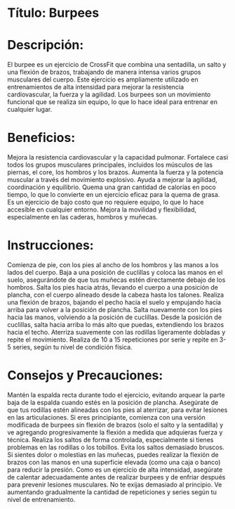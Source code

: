 # Título: Burpees

# Descripción:
El burpee es un ejercicio de CrossFit que combina una sentadilla, un salto y una flexión de brazos, trabajando de manera intensa varios grupos musculares del cuerpo. Este ejercicio es ampliamente utilizado en entrenamientos de alta intensidad para mejorar la resistencia cardiovascular, la fuerza y la agilidad. Los burpees son un movimiento funcional que se realiza sin equipo, lo que lo hace ideal para entrenar en cualquier lugar.


# Beneficios:

Mejora la resistencia cardiovascular y la capacidad pulmonar.
Fortalece casi todos los grupos musculares principales, incluidos los músculos de las piernas, el core, los hombros y los brazos.
Aumenta la fuerza y la potencia muscular a través del movimiento explosivo.
Ayuda a mejorar la agilidad, coordinación y equilibrio.
Quema una gran cantidad de calorías en poco tiempo, lo que lo convierte en un ejercicio eficaz para la quema de grasa.
Es un ejercicio de bajo costo que no requiere equipo, lo que lo hace accesible en cualquier entorno.
Mejora la movilidad y flexibilidad, especialmente en las caderas, hombros y muñecas.

# Instrucciones:

Comienza de pie, con los pies al ancho de los hombros y las manos a los lados del cuerpo.
Baja a una posición de cuclillas y coloca las manos en el suelo, asegurándote de que tus muñecas estén directamente debajo de los hombros.
Salta los pies hacia atrás, llevando el cuerpo a una posición de plancha, con el cuerpo alineado desde la cabeza hasta los talones.
Realiza una flexión de brazos, bajando el pecho hacia el suelo y empujando hacia arriba para volver a la posición de plancha.
Salta nuevamente con los pies hacia las manos, volviendo a la posición de cuclillas.
Desde la posición de cuclillas, salta hacia arriba lo más alto que puedas, extendiendo los brazos hacia el techo.
Aterriza suavemente con las rodillas ligeramente dobladas y repite el movimiento.
Realiza de 10 a 15 repeticiones por serie y repite en 3-5 series, según tu nivel de condición física.

# Consejos y Precauciones:

Mantén la espalda recta durante todo el ejercicio, evitando arquear la parte baja de la espalda cuando estés en la posición de plancha.
Asegúrate de que tus rodillas estén alineadas con los pies al aterrizar, para evitar lesiones en las articulaciones.
Si eres principiante, comienza con una versión modificada de burpees sin flexión de brazos (solo el salto y la sentadilla) y ve agregando progresivamente la flexión a medida que adquieras fuerza y técnica.
Realiza los saltos de forma controlada, especialmente si tienes problemas en las rodillas o los tobillos. Evita los saltos demasiado bruscos.
Si sientes dolor o molestias en las muñecas, puedes realizar la flexión de brazos con las manos en una superficie elevada (como una caja o banco) para reducir la presión.
Como es un ejercicio de alta intensidad, asegúrate de calentar adecuadamente antes de realizar burpees y de enfriar después para prevenir lesiones musculares.
No te exijas demasiado al principio. Ve aumentando gradualmente la cantidad de repeticiones y series según tu nivel de entrenamiento.